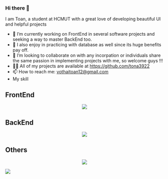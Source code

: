 ### Hi there 👋 
I am Toan, a student at HCMUT with a great love of developing beautiful UI and helpful projects
- 🔭 I’m currently working on FrontEnd in several software projects and seeking a way to master BackEnd too.
- 🌱 I also enjoy in practicing with database as well since its huge benefits pay off.
- 👯 I’m looking to collaborate on with any incorpation or individuals share the same passion in implementing projects with me, so welcome guys !!!
- 👨‍💻 All of my projects are available at https://github.com/tona3922
- 📫 How to reach me: vothaitoan12@gmail.com
- My skill 
<h2>FrontEnd</h2>
<p align="center">
  <a href="https://skillicons.dev">
    <img src="https://skillicons.dev/icons?i=react,js,mui,html,css,sass,redux,bootstrap" />
  </a>
</p>
<h2>BackEnd</h2>
<p align="center">
  <a href="https://skillicons.dev">
    <img src="https://skillicons.dev/icons?i=nodejs,mysql,mongodb" />
  </a>
</p>
<h2>Others</h2>
<p align="center">
  <a href="https://skillicons.dev">
    <img src="https://skillicons.dev/icons?i=figma,py,r,git" />
  </a>
</p>


<a href="https://visitcount.itsvg.in">
  <img src="https://visitcount.itsvg.in/api?id=Tommy&label=Profile%20Views&color=4&icon=0&pretty=false" />
</a>
<!--
**tona3922/tona3922** is a ✨ _special_ ✨ repository because its `README.md` (this file) appears on your GitHub profile.

Here are some ideas to get you started:

-->
